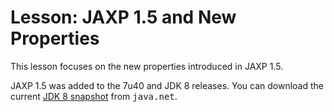 
# Lesson: JAXP 1.5 and New Properties

This lesson focuses on the new properties introduced in JAXP 1.5.

JAXP 1.5 was added to the 7u40 and JDK 8 releases. You can download the current
[JDK 8 snapshot](http://jdk8.java.net/download.html) from <tt>java.net</tt>.
